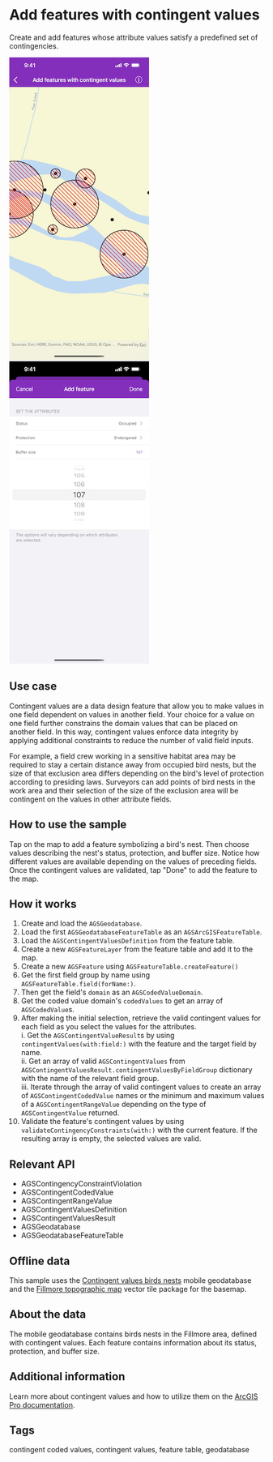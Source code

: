 # Add features with contingent values

Create and add features whose attribute values satisfy a predefined set of contingencies.

![Add features with contingent values map](add-features-contingent-values-1.png)
![Select contingent values](add-features-contingent-values-2.png)

## Use case

Contingent values are a data design feature that allow you to make values in one field dependent on values in another field. Your choice for a value on one field further constrains the domain values that can be placed on another field. In this way, contingent values enforce data integrity by applying additional constraints to reduce the number of valid field inputs.

For example, a field crew working in a sensitive habitat area may be required to stay a certain distance away from occupied bird nests, but the size of that exclusion area differs depending on the bird's level of protection according to presiding laws. Surveyors can add points of bird nests in the work area and their selection of the size of the exclusion area will be contingent on the values in other attribute fields.

## How to use the sample

Tap on the map to add a feature symbolizing a bird's nest. Then choose values describing the nest's status, protection, and buffer size. Notice how different values are available depending on the values of preceding fields. Once the contingent values are validated, tap "Done" to add the feature to the map.

## How it works

1. Create and load the `AGSGeodatabase`.
2. Load the first `AGSGeodatabaseFeatureTable` as an `AGSArcGISFeatureTable`.
3. Load the `AGSContingentValuesDefinition` from the feature table.
4. Create a new `AGSFeatureLayer` from the feature table and add it to the map.
5. Create a new `AGSFeature` using `AGSFeatureTable.createFeature()`
6. Get the first field group by name using `AGSFeatureTable.field(forName:)`.
7. Then get the field's `domain` as an `AGSCodedValueDomain`.
8. Get the coded value domain's `codedValues` to get an array of `AGSCodedValue`s.
9. After making the initial selection, retrieve the valid contingent values for each field as you select the values for the attributes.  
    i. Get the `AGSContingentValueResult`s by using `contingentValues(with:field:)` with the feature and the target field by name.  
    ii. Get an array of valid `AGSContingentValues` from `AGSContingentValuesResult.contingentValuesByFieldGroup` dictionary with the name of the relevant field group.  
    iii. Iterate through the array of valid contingent values to create an array of `AGSContingentCodedValue` names or the minimum and maximum values of a `AGSContingentRangeValue` depending on the type of `AGSContingentValue` returned.  
10. Validate the feature's contingent values by using `validateContingencyConstraints(with:)` with the current feature. If the resulting array is empty, the selected values are valid.

## Relevant API

* AGSContingencyConstraintViolation
* AGSContingentCodedValue
* AGSContingentRangeValue
* AGSContingentValuesDefinition
* AGSContingentValuesResult
* AGSGeodatabase
* AGSGeodatabaseFeatureTable

## Offline data

This sample uses the [Contingent values birds nests](https://arcgis.com/home/item.html?id=e12b54ea799f4606a2712157cf9f6e41) mobile geodatabase and the [Fillmore topographic map](https://arcgis.com/home/item.html?id=b5106355f1634b8996e634c04b6a930a) vector tile package for the basemap.

## About the data

The mobile geodatabase contains birds nests in the Fillmore area, defined with contingent values. Each feature contains information about its status, protection, and buffer size.

## Additional information

Learn more about contingent values and how to utilize them on the [ArcGIS Pro documentation](https://pro.arcgis.com/en/pro-app/latest/help/data/geodatabases/overview/contingent-values.htm).

## Tags

contingent coded values, contingent values, feature table, geodatabase
